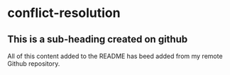 # conflict-resolution
## This is a sub-heading created on github
All of this content added to the README has beed added from my remote Github repository. 
